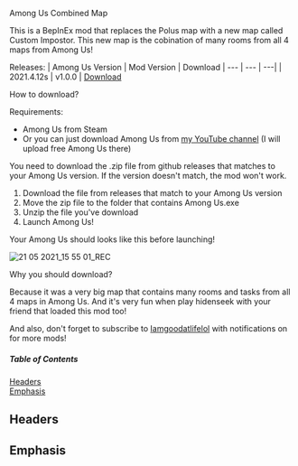 Among Us Combined Map

This is a BepInEx mod that replaces the Polus map with a new map called Custom Impostor.
This new map is the cobination of many rooms from all 4 maps from Among Us!

Releases:
| Among Us Version | Mod Version | Download
| --- | --- | ---|
| 2021.4.12s | v1.0.0 | [Download](https://github.com/IagallYT/Among-Us-Combined-Map/releases/download/1.0.0/Among.Us.Combined.Map.zip)

How to download?

Requirements:
- Among Us from Steam
- Or you can just download Among Us from [my YouTube channel](https://m.youtube.com/channel/UCFZlRTzu_9BWQNw74NwZ6Lw) (I will upload free Among Us there)

You need to download the .zip file from github releases that matches to your Among Us version.
If the version doesn't match, the mod won't work.

1. Download the file from releases that match to your Among Us version
2. Move the zip file to the folder that contains Among Us.exe
3. Unzip the file you've download
4. Launch Among Us!

Your Among Us should looks like this before launching!

![21 05 2021_15 55 01_REC](https://user-images.githubusercontent.com/84431885/119111121-f7a50500-ba4c-11eb-9a4c-8ac51b7fa45e.png)

Why you should download?

Because it was a very big map that contains many rooms and tasks from all 4 maps in Among Us.
And it's very fun when play hidenseek with your friend that loaded this mod too!

And also, don't forget to subscribe to [Iamgoodatlifelol](https://m.youtube.com/channel/UCFZlRTzu_9BWQNw74NwZ6Lw) with notifications on for more mods!

##### Table of Contents  
[Headers](#headers)  
[Emphasis](#emphasis)  





## Headers
## Emphasis
